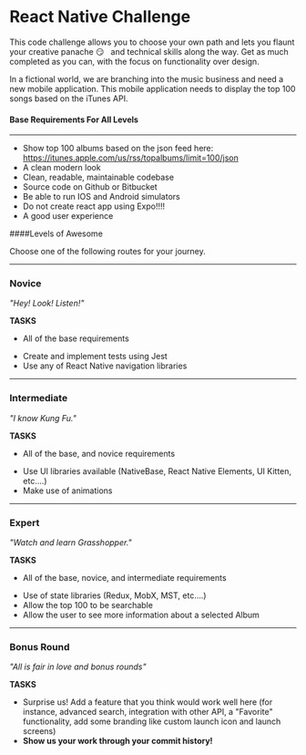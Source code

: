 React Native Challenge
====================

This code challenge allows you to choose your own path and lets you flaunt your creative panache :smirk: &nbsp; and technical skills along the way. Get as much completed as you can, with the focus on functionality over design.

In a fictional world, we are branching into the music business and need a new mobile application. This mobile application needs to display the top 100 songs based on the iTunes API.   

#### Base Requirements For All Levels
-------
- Show top 100 albums based on the json feed here:  https://itunes.apple.com/us/rss/topalbums/limit=100/json
- A clean modern look
- Clean, readable, maintainable codebase
- Source code on Github or Bitbucket
- Be able to run IOS and Android simulators
- Do not create react app using Expo!!!!
- A good user experience


####Levels of Awesome

Choose one of the following routes for your journey. 

-------
### Novice

*"Hey! Look! Listen!"*

**TASKS**
* All of the base requirements
+ Create and implement tests using Jest 
+ Use any of React Native navigation libraries


-------
### Intermediate

*"I know Kung Fu."*

**TASKS**
* All of the base, and novice requirements
+ Use UI libraries available (NativeBase, React Native Elements, UI Kitten, etc....)
+ Make use of animations


-------
### Expert

*"Watch and learn Grasshopper."*

**TASKS**
* All of the base, novice, and intermediate requirements
+ Use of state libraries (Redux, MobX, MST, etc….)
+ Allow the top 100 to be searchable 
+ Allow the user to see more information about a selected Album


-------
### Bonus Round

*"All is fair in love and bonus rounds"*

**TASKS**
+ Surprise us! Add a feature that you think would work well here (for instance, advanced search, integration with other API, a "Favorite" functionality, add some branding like custom launch icon and launch screens)
+ **Show us your work through your commit history!**

